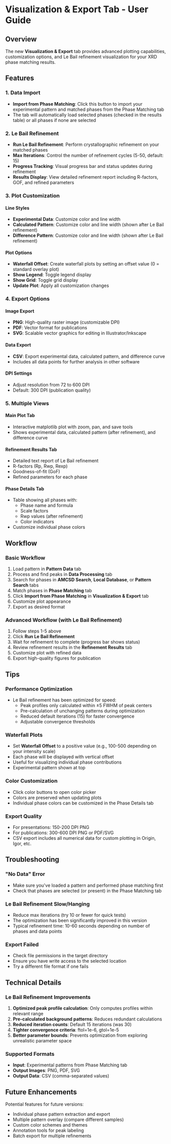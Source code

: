# Visualization & Export Tab - User Guide

## Overview
The new **Visualization & Export** tab provides advanced plotting capabilities, customization options, and Le Bail refinement visualization for your XRD phase matching results.

## Features

### 1. Data Import
- **Import from Phase Matching**: Click this button to import your experimental pattern and matched phases from the Phase Matching tab
- The tab will automatically load selected phases (checked in the results table) or all phases if none are selected

### 2. Le Bail Refinement
- **Run Le Bail Refinement**: Perform crystallographic refinement on your matched phases
- **Max Iterations**: Control the number of refinement cycles (5-50, default: 15)
- **Progress Tracking**: Visual progress bar and status updates during refinement
- **Results Display**: View detailed refinement report including R-factors, GOF, and refined parameters

### 3. Plot Customization

#### Line Styles
- **Experimental Data**: Customize color and line width
- **Calculated Pattern**: Customize color and line width (shown after Le Bail refinement)
- **Difference Pattern**: Customize color and line width (shown after Le Bail refinement)

#### Plot Options
- **Waterfall Offset**: Create waterfall plots by setting an offset value (0 = standard overlay plot)
- **Show Legend**: Toggle legend display
- **Show Grid**: Toggle grid display
- **Update Plot**: Apply all customization changes

### 4. Export Options

#### Image Export
- **PNG**: High-quality raster image (customizable DPI)
- **PDF**: Vector format for publications
- **SVG**: Scalable vector graphics for editing in Illustrator/Inkscape

#### Data Export
- **CSV**: Export experimental data, calculated pattern, and difference curve
- Includes all data points for further analysis in other software

#### DPI Settings
- Adjust resolution from 72 to 600 DPI
- Default: 300 DPI (publication quality)

### 5. Multiple Views

#### Main Plot Tab
- Interactive matplotlib plot with zoom, pan, and save tools
- Shows experimental data, calculated pattern (after refinement), and difference curve

#### Refinement Results Tab
- Detailed text report of Le Bail refinement
- R-factors (Rp, Rwp, Rexp)
- Goodness-of-fit (GoF)
- Refined parameters for each phase

#### Phase Details Tab
- Table showing all phases with:
  - Phase name and formula
  - Scale factors
  - Rwp values (after refinement)
  - Color indicators
- Customize individual phase colors

## Workflow

### Basic Workflow
1. Load pattern in **Pattern Data** tab
2. Process and find peaks in **Data Processing** tab
3. Search for phases in **AMCSD Search**, **Local Database**, or **Pattern Search** tabs
4. Match phases in **Phase Matching** tab
5. Click **Import from Phase Matching** in **Visualization & Export** tab
6. Customize plot appearance
7. Export as desired format

### Advanced Workflow (with Le Bail Refinement)
1. Follow steps 1-5 above
2. Click **Run Le Bail Refinement**
3. Wait for refinement to complete (progress bar shows status)
4. Review refinement results in the **Refinement Results** tab
5. Customize plot with refined data
6. Export high-quality figures for publication

## Tips

### Performance Optimization
- Le Bail refinement has been optimized for speed:
  - Peak profiles only calculated within ±5 FWHM of peak centers
  - Pre-calculation of unchanging patterns during optimization
  - Reduced default iterations (15) for faster convergence
  - Adjustable convergence thresholds

### Waterfall Plots
- Set **Waterfall Offset** to a positive value (e.g., 100-500 depending on your intensity scale)
- Each phase will be displayed with vertical offset
- Useful for visualizing individual phase contributions
- Experimental pattern shown at top

### Color Customization
- Click color buttons to open color picker
- Colors are preserved when updating plots
- Individual phase colors can be customized in the Phase Details tab

### Export Quality
- For presentations: 150-200 DPI PNG
- For publications: 300-600 DPI PNG or PDF/SVG
- CSV export includes all numerical data for custom plotting in Origin, Igor, etc.

## Troubleshooting

### "No Data" Error
- Make sure you've loaded a pattern and performed phase matching first
- Check that phases are selected (or present) in the Phase Matching tab

### Le Bail Refinement Slow/Hanging
- Reduce max iterations (try 10 or fewer for quick tests)
- The optimization has been significantly improved in this version
- Typical refinement time: 10-60 seconds depending on number of phases and data points

### Export Failed
- Check file permissions in the target directory
- Ensure you have write access to the selected location
- Try a different file format if one fails

## Technical Details

### Le Bail Refinement Improvements
1. **Optimized peak profile calculation**: Only computes profiles within relevant range
2. **Pre-calculated background patterns**: Reduces redundant calculations
3. **Reduced iteration counts**: Default 15 iterations (was 30)
4. **Tighter convergence criteria**: ftol=1e-6, gtol=1e-5
5. **Better parameter bounds**: Prevents optimization from exploring unrealistic parameter space

### Supported Formats
- **Input**: Experimental patterns from Phase Matching tab
- **Output Images**: PNG, PDF, SVG
- **Output Data**: CSV (comma-separated values)

## Future Enhancements
Potential features for future versions:
- Individual phase pattern extraction and export
- Multiple pattern overlay (compare different samples)
- Custom color schemes and themes
- Annotation tools for peak labeling
- Batch export for multiple refinements
